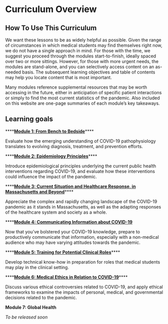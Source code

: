 # Curriculum Overview

## How To Use This Curriculum

We want these lessons to be as widely helpful as possible.  Given the range of circumstances in which medical students may find themselves right now, we do not have a single approach in mind.  For those with the time, we suggest you proceed through the modules start-to-finish, ideally spaced over two or more sittings. However, for those with more urgent needs, the modules are stand-alone, and you can selectively access content on an as-needed basis.  The subsequent learning objectives and table of contents may help you locate content that is most important. 

Many modules reference supplemental resources that may be worth accessing in the future, either in anticipation of specific patient interactions or simply to find the most current statistics of the pandemic.  Also included on this website are one-page summaries of each module’s key takeaways.

## Learning goals

\*\*\*\*[**Module 1: From Bench to Bedside**](../module-1-from-bench-to-bedside/)\*\*\*\*

Evaluate how the emerging understanding of COVID-19 pathophysiology translates to evolving diagnosis, treatment, and prevention efforts.

\*\*\*\*[**Module 2: Epidemiology Principles**](https://curriculum.covidstudentresponse.org/module-2-epidemiology-principles)\*\*\*\*

Introduce epidemiological principles underlying the current public health interventions regarding COVID-19, and evaluate how these interventions could influence the impact of the pandemic.

\*\*\*\*[**Module 3: Current Situation and Healthcare Response, in Massachusetts and Beyond**](https://futuremdvscovid.gitbook.io/covid19-curriculum/module-3-current-situation-and-healthcare-response)\*\*\*\*

Appreciate the complex and rapidly changing landscape of the COVID-19 pandemic as it stands in Massachusetts, as well as the adapting responses of the healthcare system and society as a whole.

\*\*\*\*[**Module 4: Communicating Information about COVID-19**](https://futuremdvscovid.gitbook.io/covid19-curriculum/module-4-communicating-information-about-covid-19)

Now that you’ve bolstered your COVID-19 knowledge, prepare to productively communicate that information, especially with a non-medical audience who may have varying attitudes towards the pandemic.

\*\*\*\*[**Module 5: Training for Potential Clinical Roles**](https://curriculum.covidstudentresponse.org/module-5-training-for-medical-student-specific-roles)\*\*\*\*

Develop technical know-how in preparation for roles that medical students may play in the clinical setting.

\*\*\*\*[**Module 6: Medical Ethics in Relation to COVID-19**](../module-6-medical-ethics-in-relation-to-covid-19/)\*\*\*\*

Discuss various ethical controversies related to COVID-19, and apply ethical frameworks to examine the impacts of personal, medical, and governmental decisions related to the pandemic.

**Module 7: Global Health**

_To be released soon_



